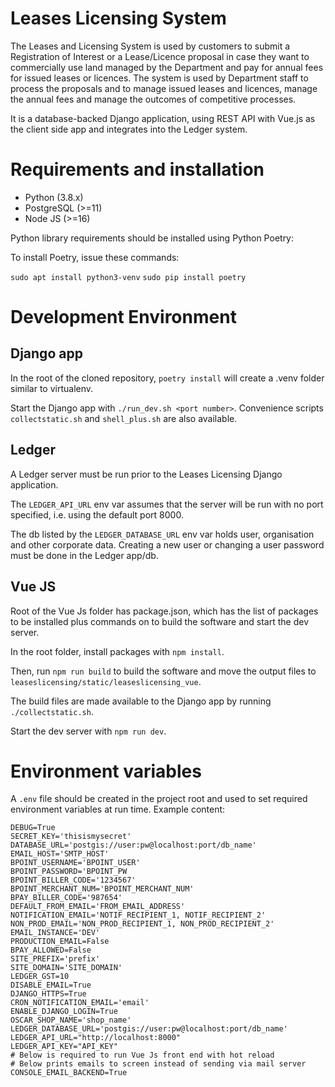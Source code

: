 # Leases Licensing System

The Leases and Licensing System is used by customers to submit a Registration of Interest or a Lease/Licence proposal in case they want to commercially use land managed by the Department and pay for annual fees for issued leases or licences. The system is used by Department staff to process the proposals and to manage issued leases and licences, manage the annual fees and manage the outcomes of competitive processes.

It is a database-backed Django application, using REST API with Vue.js as the client side app and integrates into the Ledger system.

# Requirements and installation

- Python (3.8.x)
- PostgreSQL (>=11)
- Node JS (>=16)

Python library requirements should be installed using Python Poetry:

To install Poetry, issue these commands:

`sudo apt install python3-venv`
`sudo pip install poetry`

# Development Environment

## Django app
In the root of the cloned repository, `poetry install` will create a .venv folder similar to virtualenv.

Start the Django app with `./run_dev.sh <port number>`.  Convenience scripts `collectstatic.sh` and `shell_plus.sh` are also available.

## Ledger
A Ledger server must be run prior to the Leases Licensing Django application.

The `LEDGER_API_URL` env var assumes that the server will be run with no port specified, i.e. using the default port 8000.

The db listed by the `LEDGER_DATABASE_URL` env var holds user, organisation and other corporate data.
Creating a new user or changing a user password must be done in the Ledger app/db.

## Vue JS
Root of the Vue Js folder has package.json, which has the list of packages to be installed plus commands on to build the software and start the dev server.

In the root folder, install packages with `npm install`.

Then, run `npm run build` to build the software and move the output files to `leaseslicensing/static/leaseslicensing_vue`.

The build files are made available to the Django app by running `./collectstatic.sh`.

Start the dev server with `npm run dev`.

# Environment variables

A `.env` file should be created in the project root and used to set
required environment variables at run time. Example content:

    DEBUG=True
    SECRET_KEY='thisismysecret'
    DATABASE_URL='postgis://user:pw@localhost:port/db_name'
    EMAIL_HOST='SMTP_HOST'
    BPOINT_USERNAME='BPOINT_USER'
    BPOINT_PASSWORD='BPOINT_PW
    BPOINT_BILLER_CODE='1234567'
    BPOINT_MERCHANT_NUM='BPOINT_MERCHANT_NUM'
    BPAY_BILLER_CODE='987654'
    DEFAULT_FROM_EMAIL='FROM_EMAIL_ADDRESS'
    NOTIFICATION_EMAIL='NOTIF_RECIPIENT_1, NOTIF_RECIPIENT_2'
    NON_PROD_EMAIL='NON_PROD_RECIPIENT_1, NON_PROD_RECIPIENT_2'
    EMAIL_INSTANCE='DEV'
    PRODUCTION_EMAIL=False
    BPAY_ALLOWED=False
    SITE_PREFIX='prefix'
    SITE_DOMAIN='SITE_DOMAIN'
    LEDGER_GST=10
    DISABLE_EMAIL=True
    DJANGO_HTTPS=True
    CRON_NOTIFICATION_EMAIL='email'
    ENABLE_DJANGO_LOGIN=True
    OSCAR_SHOP_NAME='shop_name'
    LEDGER_DATABASE_URL='postgis://user:pw@localhost:port/db_name'
    LEDGER_API_URL="http://localhost:8000"
    LEDGER_API_KEY="API_KEY"
    # Below is required to run Vue Js front end with hot reload
    # Below prints emails to screen instead of sending via mail server
    CONSOLE_EMAIL_BACKEND=True
